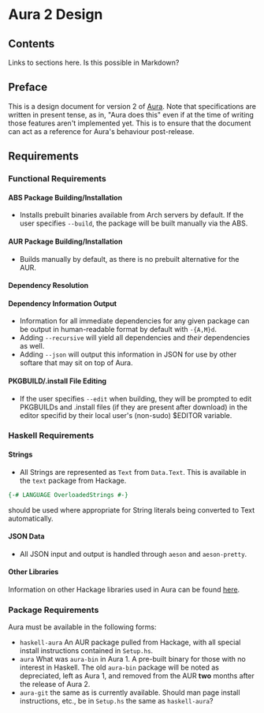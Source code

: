 # Aura 2 Design

## Contents
Links to sections here. Is this possible in Markdown?

## Preface
This is a design document for version 2 of
[Aura](https://github.com/fosskers/aura). Note that specifications are written
in present tense, as in, "Aura does this" even if at the time of writing those
features aren't implemented yet. This is to ensure that the document can act
as a reference for Aura's behaviour post-release.

## Requirements
### Functional Requirements

#### ABS Package Building/Installation
- Installs prebuilt binaries available from Arch servers by default.
  If the user specifies `--build`, the package will be built manually via
  the ABS.

#### AUR Package Building/Installation
- Builds manually by default, as there is no prebuilt alternative for the AUR.

#### Dependency Resolution

#### Dependency Information Output
- Information for all immediate dependencies for any given package can be output
  in human-readable format by default with `-{A,M}d`.
- Adding `--recursive` will yield all dependencies and _their_ dependencies
  as well.
- Adding `--json` will output this information in JSON for use by other
  softare that may sit on top of Aura.

#### PKGBUILD/.install File Editing
- If the user specifies `--edit` when building, they will be prompted to edit
  PKGBUILDs and .install files (if they are present after download) in the
  editor specifid by their local user's (non-sudo) $EDITOR variable.

### Haskell Requirements
#### Strings
- All Strings are represented as `Text` from `Data.Text`. This is available
  in the `text` package from Hackage.

```haskell
{-# LANGUAGE OverloadedStrings #-}
```
should be used where appropriate for String literals being converted to Text
automatically.

#### JSON Data
- All JSON input and output is handled through `aeson` and
  `aeson-pretty`.

#### Other Libraries
Information on other Hackage libraries used in Aura can be found
[here](https://github.com/fosskers/aura/issues/223).

### Package Requirements
Aura must be available in the following forms:
- `haskell-aura` An AUR package pulled from Hackage, with all special install
  instructions contained in `Setup.hs`.
- `aura` What was `aura-bin` in Aura 1. A pre-built binary for those with
  no interest in Haskell. The old `aura-bin` package will be noted as 
  depreciated, left as Aura 1, and removed from the AUR **two** months after
  the release of Aura 2.
- `aura-git` the same as is currently available. Should man page install
  instructions, etc., be in `Setup.hs` the same as `haskell-aura`?
